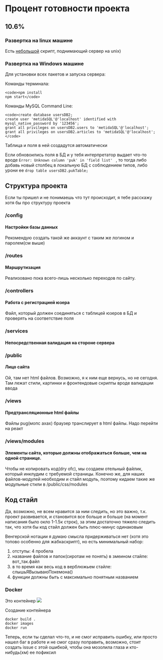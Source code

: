 # Процент готовности проекта

## 10.6%

### Развертка на linux машине

Есть [небольшой](https://github.com/Sapfir0/deploymentMetida) скрипт, поднимающий сервер на unix)

### Развертка на Windows машине

Для установки всех пакетов и запуска сервера:

Команды терминала:

    <code>npm install
    npm start</code>

Команды MySQL Command Line:

    <code>create database usersDB2; 
    create user 'metidaSQL'@'localhost' identified with mysql_native_password by '123456';
    grant all privileges on usersDB2.users to 'metidaSQL'@'localhost';
    grant all privileges on usersDB2.articles to 'metidaSQL'@'localhost';</code>

Таблица и поля в ней создадутся автоматически

Если обновоились поля в БД и у тебя интерпретатор выдает что-то вроде <code>Error: Unknown column 'puk' in 'field list' </code> , то тогда либо добавь новый столбец в локальную БД с соблюдением типов, либо урони ее
<code>drop table usersDB2.pukTable; </code> 

## Структура проекта

Если ты пришел и не понимаешь что тут происходит, я тебе расскажу хотя бы про структуру проекта

### /config

#### Настройки базы данных

Рекомендую создать такой же аккаунт с таким же логином и паролем(см выше)

### /routes

#### Маршрутизация

Реализовано пока всего-лишь несколько переходов по сайту.

### /controllers

#### Работа с регистрацией юзера

Файл, который должен соединяться с таблицей юзеров в БД и проверять на соответствие поля

### /services

#### Непосредственная валидация на стороне сервера

### /public

#### Лицо сайта

Ой, там нет html файлов. Возможно, я к ним еще вернусь, но не сегодня. Там лежат стили, картинки и фронтендовые скрипты вроде валидации ввода

### /views

#### Предтрансляционные html файлы

Файлы pug(мопс ахах) браузер транслирует в html файлы. Надо перейти на реакт

### /views/modules

#### Элементы сайта, которые должны отображаться больше, чем на одной странице.

Чтобы не копировать код(dry ofc), мы создаем отельный файлик, который инклудим с требуемой страницы. Конечно же, для наших файлов-модулей необходим и стайл модуль, поэтому кидаем такие же модульные стили в /public/css/modules

## Код стайл

<p> Да, возможно, не всем нравится за ним следить, но это важно, т.к. проект развивается, и становится все больше и больше (на момент написания было окло 1-1.5к строк), за этим достаточно тяжело следить так, что хотя бы код стайл должен быть плюс-минус одинаковым
<p> Венгерской нотации я думаю смысла придерживаться нет (хотя это топово особенно для жабкаскрипт), но есть минимальный набор:

1. отступы: 4 пробела
2. название файлов и папок(сиротам не понять) в змеином стайле: вот_так.файл
3. в то время как весь код в верблюжьем стайле: слышьЯВызываюПокемона()
4. функции должны быть с максимально понятным названием 

### Docker

Это контейнер ![](https://im0-tub-ru.yandex.net/i?id=9c8143a2c07d5d1b78dbad9b2567a6ae-l&n=13)

Создание контейнера

    docker build .
    docker images
    docker run  

Теперь, если ты сделал что-то, и не смог исправить ошибку, или просто нашел баг в работе и не смог сразу поправить, возможно, стоит создать issue с этой ошибкой, чтобы она мозолила глаза и кто-нибудь(хм) ее пофиксил